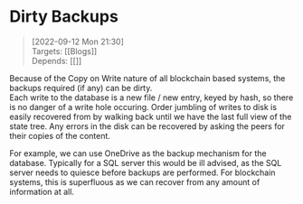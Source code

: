 
# Dirty Backups

> [2022-09-12 Mon 21:30] <br/>
> Targets: [[Blogs]] <br/>
> Depends: [[]]

Because of the Copy on Write nature of all blockchain based systems, the backups required (if any) can be dirty.  
Each write to the database is a new file / new entry, keyed by hash, so there is no danger of a write hole occuring.
Order jumbling of writes to disk is easily recovered from by walking back until we have the last full view of the state tree.
Any errors in the disk can be recovered by asking the peers for their copies of the content.

For example, we can use OneDrive as the backup mechanism for the database.  Typically for a SQL server this would be ill advised, as the SQL server needs to quiesce before backups are performed.
For blockchain systems, this is superfluous as we can recover from any amount of information at all.
